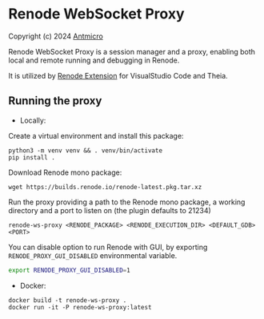 # Renode WebSocket Proxy

Copyright (c) 2024 [Antmicro](https://antmicro.com)

Renode WebSocket Proxy is a session manager and a proxy, enabling both local and remote running and debugging in Renode.

It is utilized by [Renode Extension](https://github.com/antmicro/renode-extension) for VisualStudio Code and Theia.

## Running the proxy

* Locally:

Create a virtual environment and install this package:

```
python3 -m venv venv && . venv/bin/activate
pip install .
```

Download Renode mono package:

```
wget https://builds.renode.io/renode-latest.pkg.tar.xz
```

Run the proxy providing a path to the Renode mono package, a working directory and a port to listen on (the plugin defaults to 21234)

```
renode-ws-proxy <RENODE_PACKAGE> <RENODE_EXECUTION_DIR> <DEFAULT_GDB> <PORT>
```

You can disable option to run Renode with GUI, by exporting `RENODE_PROXY_GUI_DISABLED` environmental variable.

```sh
export RENODE_PROXY_GUI_DISABLED=1
```

* Docker:

```
docker build -t renode-ws-proxy .
docker run -it -P renode-ws-proxy:latest
```
